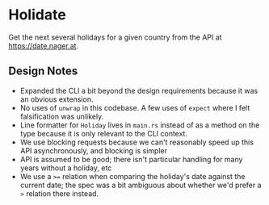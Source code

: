 # Holidate

Get the next several holidays for a given country from the API at <https://date.nager.at>.

## Design Notes

- Expanded the CLI a bit beyond the design requirements because it was an obvious extension.
- No uses of `unwrap` in this codebase. A few uses of `expect` where I felt falsification was unlikely.
- Line formatter for `Holiday` lives in `main.rs` instead of as a method on the type because it is only relevant to the CLI context.
- We use blocking requests because we can't reasonably speed up this API asynchronously, and blocking is simpler
- API is assumed to be good; there isn't particular handling for many years without a holiday, etc
- We use a `>=` relation when comparing the holiday's date against the current date; the spec was a bit ambiguous about whether we'd prefer a `>` relation there instead.
